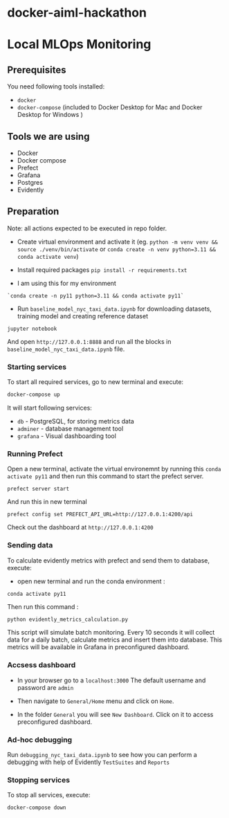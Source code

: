 # docker-aiml-hackathon

# Local MLOps Monitoring

## Prerequisites

You need following tools installed:
- `docker`
- `docker-compose` (included to Docker Desktop for Mac and Docker Desktop for Windows )

## Tools we are using

- Docker
- Docker compose
- Prefect
- Grafana
- Postgres
- Evidently

## Preparation

Note: all actions expected to be executed in repo folder.

- Create virtual environment and activate it (eg. `python -m venv venv && source ./venv/bin/activate` or `conda create -n venv python=3.11 && conda activate venv`)
- Install required packages `pip install -r requirements.txt`

- I am using this for my environment 
```
`conda create -n py11 python=3.11 && conda activate py11`
```
- Run `baseline_model_nyc_taxi_data.ipynb` for downloading datasets, training model and creating reference dataset 
```
jupyter notebook
```
And open  `http://127.0.0.1:8888` and run all the blocks in `baseline_model_nyc_taxi_data.ipynb` file.


### Starting services

To start all required services, go to new terminal and execute:
```bash
docker-compose up
```

It will start following services:
- `db` - PostgreSQL, for storing metrics data
- `adminer` - database management tool
- `grafana` - Visual dashboarding tool 

### Running Prefect

Open a new terminal, activate the virtual environemnt by running this `conda activate py11` and then run this command to start the prefect server.
```
prefect server start
```

And run this in new terminal
```
prefect config set PREFECT_API_URL=http://127.0.0.1:4200/api
```

Check out the dashboard at `http://127.0.0.1:4200`


### Sending data

To calculate evidently metrics with prefect and send them to database, execute:
- open new terminal and run the conda environment :
```
conda activate py11
```
Then run this command :
```bash
python evidently_metrics_calculation.py
```

This script will simulate batch monitoring. Every 10 seconds it will collect data for a daily batch, calculate metrics and insert them into database. This metrics will be available in Grafana in preconfigured dashboard. 

### Accsess dashboard

- In your browser go to a `localhost:3000`
The default username and password are `admin`

- Then navigate to `General/Home` menu and click on `Home`.

- In the folder `General` you will see `New Dashboard`. Click on it to access preconfigured dashboard.

### Ad-hoc debugging

Run `debugging_nyc_taxi_data.ipynb` to see how you can perform a debugging with help of Evidently `TestSuites` and `Reports`

### Stopping services

To stop all services, execute:
```bash
docker-compose down
```

